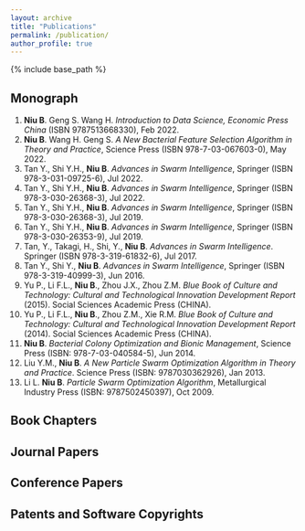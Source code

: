```yaml
---
layout: archive
title: "Publications"
permalink: /publication/
author_profile: true
---
```


{% include base_path %}

## Monograph

1. **Niu B**. Geng S. Wang H. _Introduction to Data Science, Economic Press China_ (ISBN 9787513668330), Feb 2022.
2. **Niu B**. Wang H. Geng S. _A New Bacterial Feature Selection Algorithm in Theory and Practice_, Science Press (ISBN 978-7-03-067603-0), May 2022.
3. Tan Y., Shi Y.H., **Niu B**. _Advances in Swarm Intelligence_, Springer (ISBN 978-3-031-09725-6), Jul 2022.
4. Tan Y., Shi Y.H., **Niu B**. _Advances in Swarm Intelligence_, Springer (ISBN 978-3-030-26368-3), Jul 2022.
5. Tan Y., Shi Y.H., **Niu B**. _Advances in Swarm Intelligence_, Springer (ISBN 978-3-030-26368-3), Jul 2019.
6. Tan Y., Shi Y.H., **Niu B**. _Advances in Swarm Intelligence_, Springer (ISBN  978-3-030-26353-9), Jul 2019.
7. Tan, Y., Takagi, H., Shi, Y., **Niu B**. _Advances in Swarm Intelligence_. Springer (ISBN 978-3-319-61832-6), Jul 2017.
8. Tan Y., Shi Y., **Niu B**. _Advances in Swarm Intelligence_, Springer (ISBN 978-3-319-40999-3), Jun 2016.
9. Yu P., Li F.L., **Niu B**., Zhou J.X., Zhou Z.M. _Blue Book of Culture and Technology: Cultural and Technological Innovation Development Report_ (2015). Social Sciences Academic Press (CHINA). 
10. Yu P., Li F.L., **Niu B**., Zhou Z.M., Xie R.M. _Blue Book of Culture and Technology: Cultural and Technological Innovation Development Report_ (2014). Social Sciences Academic Press (CHINA). 
11. **Niu B**. _Bacterial Colony Optimization and Bionic Management_, Science Press (ISBN: 978-7-03-040584-5), Jun 2014.
12. Liu Y.M., **Niu B**. _A New Particle Swarm Optimization Algorithm in Theory and Practice_. Science Press (ISBN: 9787030362926), Jan 2013.
13. Li L. **Niu B**. _Particle Swarm Optimization Algorithm_, Metallurgical Industry Press (ISBN: 9787502450397), Oct 2009.

## Book Chapters


## Journal Papers


## Conference Papers


## Patents and Software Copyrights



